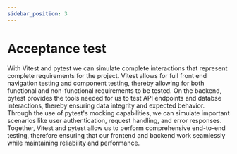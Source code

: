 ```yaml
---
sidebar_position: 3
---
```

# Acceptance test

With Vitest and pytest we can simulate complete interactions that represent
complete requirements for the project. Vitest allows for full front end navigation
testing and component testing, thereby allowing for both functional and non-functional requirements
to be tested. On the backend, pytest provides the tools needed for us to test API endpoints and
databse interactions, thereby ensuring data integrity and expected behavior. Through the use of 
pytest's mocking capabilities, we can simulate important scenarios like user authentication, 
request handling, and error responses. Together, Vitest and pytest allow us to 
perform comprehensive end-to-end testing, therefore ensuring that our frontend and backend work
seamlessly while maintaining reliability and performance.
